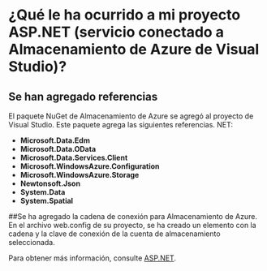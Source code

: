 <properties
	pageTitle="¿Qué le ha ocurrido a mi proyecto ASP.NET? | Microsoft Azure | Servicios conectados de Visual Studio"
	description="Describe lo que sucede después de agregar Almacenamiento de Azure a un proyecto ASP.NET con servicios conectados de Visual Studio"
	services="storage"
	documentationCenter=""
	authors="TomArcher"
	manager="douge"
	editor=""/>

<tags
	ms.service="storage"
	ms.workload="web"
	ms.tgt_pltfrm="vs-what-happened"
	ms.devlang="na"
	ms.topic="article"
	ms.date="02/21/2016"
	ms.author="tarcher"/>

# ¿Qué le ha ocurrido a mi proyecto ASP.NET (servicio conectado a Almacenamiento de Azure de Visual Studio)?

## Se han agregado referencias

El paquete NuGet de Almacenamiento de Azure se agregó al proyecto de Visual Studio. Este paquete agrega las siguientes referencias. NET:

- **Microsoft.Data.Edm**
- **Microsoft.Data.OData**
- **Microsoft.Data.Services.Client**
- **Microsoft.WindowsAzure.Configuration**
- **Microsoft.WindowsAzure.Storage**
- **Newtonsoft.Json**
- **System.Data**
- **System.Spatial**

##Se ha agregado la cadena de conexión para Almacenamiento de Azure.
En el archivo web.config de su proyecto, se ha creado un elemento con la cadena y la clave de conexión de la cuenta de almacenamiento seleccionada.

Para obtener más información, consulte [ASP.NET](http://www.asp.net).

<!---HONumber=AcomDC_0224_2016-->